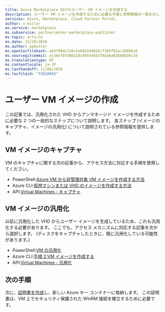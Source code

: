 ```yaml
---
title: Azure Marketplace 向けのユーザー VM イメージを作成する
description: ユーザー VM イメージを作成するために必要な手順と参照情報の一覧を示します。
services: Azure, Marketplace, Cloud Partner Portal,
author: v-miclar
ms.service: marketplace
ms.subservice: partnercenter-marketplace-publisher
ms.topic: article
ms.date: 11/29/2018
ms.author: pabutler
ms.openlocfilehash: e63f09dc538c5e66b244826cf3b5f92ac388b6a9
ms.sourcegitcommit: ac56ef07d86328c40fed5b5792a6a02698926c2d
ms.translationtype: HT
ms.contentlocale: ja-JP
ms.lasthandoff: 11/08/2019
ms.locfileid: "73818692"
---
```

# <a name="create-a-user-vm-image"></a>ユーザー VM イメージの作成

この記事では、汎用化された VHD からアンマネージド イメージを作成するために必要な 2 つの一般的なステップについて説明します。  各ステップ (イメージのキャプチャ、イメージの汎用化) について説明されている参照情報を提供します。


## <a name="capture-the-vm-image"></a>VM イメージのキャプチャ

VM のキャプチャに関する次の記事から、アクセス方法に対応する手順を使用してください。

-  PowerShell:[Azure VM から非管理対象 VM イメージを作成する方法](../../../virtual-machines/windows/capture-image-resource.md)
-  Azure CLI:[仮想マシンまたは VHD のイメージを作成する方法](../../../virtual-machines/linux/capture-image.md)
-  API:[Virtual Machines - キャプチャ](https://docs.microsoft.com/rest/api/compute/virtualmachines/capture)


## <a name="generalize-the-vm-image"></a>VM イメージの汎用化

以前に汎用化した VHD からユーザー イメージを生成しているため、これも汎用化する必要があります。  ここでも、アクセス メカニズムに対応する記事を次から選択します。  (ディスクをキャプチャしたときに、既に汎用化している可能性があります。)

-  PowerShell:[VM の汎用化](https://docs.microsoft.com/azure/virtual-machines/windows/sa-copy-generalized#generalize-the-vm)
-  Azure CLI:[手順 2:VM イメージを作成する](https://docs.microsoft.com/azure/virtual-machines/linux/capture-image#step-2-create-vm-image)
-  API:[Virtual Machines - 汎用化](https://docs.microsoft.com/rest/api/compute/virtualmachines/generalize)


## <a name="next-steps"></a>次の手順

次に、[証明書を作成](cpp-create-key-vault-cert.md)し、新しい Azure キー コンテナーに格納します。  この証明書は、VM 上でセキュリティ保護された WinRM 接続を確立するために必要です。

